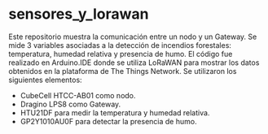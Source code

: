 # sensores_y_lorawan
Este repositorio muestra la comunicación entre un nodo y un Gateway. Se mide 3 variables asociadas a la detección de incendios forestales: temperatura, humedad relativa y presencia de humo. El código fue realizado en Arduino.IDE donde se utiliza LoRaWAN para mostrar los datos obtenidos en la plataforma de The Things Network.
Se utilizaron los siguientes elementos:
  - CubeCell HTCC-AB01 como nodo.
  - Dragino LPS8 como Gateway.
  - HTU21DF para medir la temperatura y humedad relativa.
  - GP2Y1010AU0F para detectar la presencia de humo.

